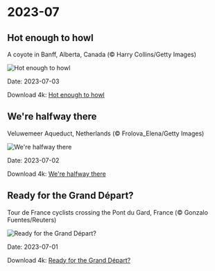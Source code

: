 # 2023-07

## Hot enough to howl

A coyote in Banff, Alberta, Canada (© Harry Collins/Getty Images)

![Hot enough to howl](https://bing.com/th?id=OHR.CoyoteBanff_EN-US9716853560_UHD.jpg&rf=LaDigue_UHD.jpg&pid=hp&w=1024&h=576&rs=1&c=4)

Date: 2023-07-03

Download 4k: [Hot enough to howl](https://bing.com/th?id=OHR.CoyoteBanff_EN-US9716853560_UHD.jpg&rf=LaDigue_UHD.jpg&pid=hp&w=3840&h=2160&rs=1&c=4)

## We're halfway there

Veluwemeer Aqueduct, Netherlands (© Frolova_Elena/Getty Images)

![We're halfway there](https://bing.com/th?id=OHR.HalfwayBoats_EN-US9913306071_UHD.jpg&rf=LaDigue_UHD.jpg&pid=hp&w=1024&h=576&rs=1&c=4)

Date: 2023-07-02

Download 4k: [We're halfway there](https://bing.com/th?id=OHR.HalfwayBoats_EN-US9913306071_UHD.jpg&rf=LaDigue_UHD.jpg&pid=hp&w=3840&h=2160&rs=1&c=4)

## Ready for the Grand Départ?

Tour de France cyclists crossing the Pont du Gard, France (© Gonzalo Fuentes/Reuters)

![Ready for the Grand Départ?](https://bing.com/th?id=OHR.PelotonPont_EN-US1487303209_UHD.jpg&rf=LaDigue_UHD.jpg&pid=hp&w=1024&h=576&rs=1&c=4)

Date: 2023-07-01

Download 4k: [Ready for the Grand Départ?](https://bing.com/th?id=OHR.PelotonPont_EN-US1487303209_UHD.jpg&rf=LaDigue_UHD.jpg&pid=hp&w=3840&h=2160&rs=1&c=4)


